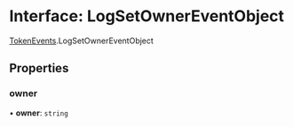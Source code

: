 # Interface: LogSetOwnerEventObject

[TokenEvents](../modules/TokenEvents.md).LogSetOwnerEventObject

## Properties

### owner

• **owner**: `string`
